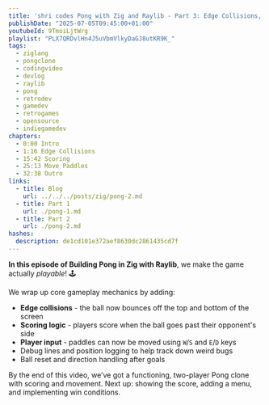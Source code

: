```yaml
---
title: 'shri codes Pong with Zig and Raylib - Part 3: Edge Collisions, Scoring & Player Input'
publishDate: "2025-07-05T09:45:00+01:00"
youtubeId: 9TmoiLjtWrg
playlist: "PLX7QRDvlHn4J5uVbmVlkyDaGJ8utKR9K_"
tags:
  - ziglang
  - pongclone
  - codingvideo
  - devlog
  - raylib
  - pong
  - retrodev
  - gamedev
  - retrogames
  - opensource
  - indiegamedev
chapters:
  - 0:00 Intro
  - 1:16 Edge Collisions
  - 15:42 Scoring
  - 25:13 Move Paddles
  - 32:38 Outro
links:
  - title: Blog
    url: ../../../posts/zig/pong-2.md
  - title: Part 1
    url: ./pong-1.md
  - title: Part 2
    url: ./pong-2.md
hashes:
  description: de1cd101e372aef8630dc2861435cd7f
---
```


**In this episode of Building Pong in Zig with Raylib**, we make the game
actually _playable_! 🕹️

We wrap up core gameplay mechanics by adding:

- **Edge collisions** - the ball now bounces off the top and bottom of the
  screen
- **Scoring logic** - players score when the ball goes past their opponent's
  side
- **Player input** - paddles can now be moved using `W`/`S` and `E`/`D` keys
- Debug lines and position logging to help track down weird bugs
- Ball reset and direction handling after goals

By the end of this video, we’ve got a functioning, two-player Pong clone with
scoring and movement. Next up: showing the score, adding a menu, and
implementing win conditions.

